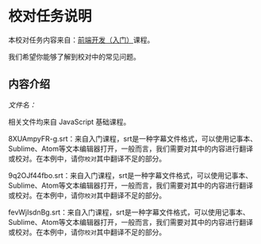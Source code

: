 # 校对任务说明

本校对任务内容来自：[前端开发（入门）](https://cn.udacity.com/course/front-end-web-developer-nanodegree--nd001-cn-basic)课程。

我们希望你能够了解到校对中的常见问题。

## 内容介绍

*文件名：*

相关文件均来自 JavaScript 基础课程。

8XUAmpyFR-g.srt：来自入门课程，srt是一种字幕文件格式，可以使用记事本、Sublime、Atom等文本编辑器打开，一般而言，我们需要对其中的内容进行翻译或校对。在本例中，请你`校对`其中翻译不足的部分。

9q2OJf44fbo.srt：来自入门课程，srt是一种字幕文件格式，可以使用记事本、Sublime、Atom等文本编辑器打开，一般而言，我们需要对其中的内容进行翻译或校对。在本例中，请你`校对`其中翻译不足的部分。

fevWjIsdnBg.srt：来自入门课程，srt是一种字幕文件格式，可以使用记事本、Sublime、Atom等文本编辑器打开，一般而言，我们需要对其中的内容进行翻译或校对。在本例中，请你`校对`其中翻译不足的部分。


